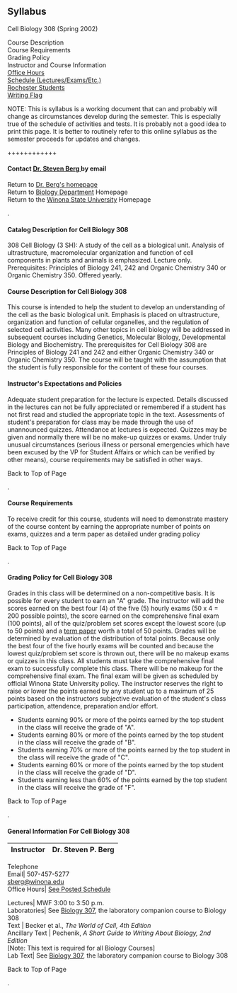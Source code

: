 ## Syllabus  
Cell Biology 308 (Spring 2002)

Course Description  
Course Requirements  
Grading Policy  
Instructor and Course Information  
[Office Hours](../../OfficeHours/OfficeHours.htm)  
[Schedule (Lectures/Exams/Etc.)](schedule.htm)  
[Rochester Students](../ROCHESTR/Rochestr.htm)  
[Writing Flag](../../gened/308gened.htm)  
  
NOTE: This is syllabus is a working document that can and probably will change
as circumstances develop during the semester. This is especially true of the
schedule of activities and tests. It is probably not a good idea to print this
page. It is better to routinely refer to this online syllabus as the semester
proceeds for updates and changes.  
  
++++++++++++

#### Contact [Dr. Steven Berg ](mailto:sberg@winona.edu) by email  
Return to [Dr. Berg's homepage](http://bio.winona.msus.edu/berg/fac_sb.htm)  
Return to [Biology Department](http://bio.winona.msus.edu) Homepage  
Return to the [Winona State University](http://www.winona.msus.edu) Homepage

  
  
  
  
.

#### Catalog Description for Cell Biology 308

308 Cell Biology (3 SH): A study of the cell as a biological unit. Analysis of
ultrastructure, macromolecular organization and function of cell components in
plants and animals is emphasized. Lecture only. Prerequisites: Principles of
Biology 241, 242 and Organic Chemistry 340 or Organic Chemistry 350. Offered
yearly.

#### Course Description for Cell Biology 308

This course is intended to help the student to develop an understanding of the
cell as the basic biological unit. Emphasis is placed on ultrastructure,
organization and function of cellular organelles, and the regulation of
selected cell activities. Many other topics in cell biology will be addressed
in subsequent courses including Genetics, Molecular Biology, Developmental
Biology and Biochemistry. The prerequisites for Cell Biology 308 are
Principles of Biology 241 and 242 and either Organic Chemistry 340 or Organic
Chemistry 350. The course will be taught with the assumption that the student
is fully responsible for the content of these four courses.

#### Instructor's Expectations and Policies

Adequate student preparation for the lecture is expected. Details discussed in
the lectures can not be fully appreciated or remembered if a student has not
first read and studied the appropriate topic in the text. Assessments of
student's preparation for class may be made through the use of unannounced
quizzes. Attendance at lectures is expected. Quizzes may be given and normally
there will be no make-up quizzes or exams. Under truly unusual circumstances
(serious illness or personal emergencies which have been excused by the VP for
Student Affairs or which can be verified by other means), course requirements
may be satisfied in other ways.  
  
Back to Top of Page  
  
  
  
.

#### Course Requirements

To receive credit for this course, students will need to demonstrate mastery
of the course content by earning the appropriate number of points on exams,
quizzes and a term paper as detailed under grading policy  
  
Back to Top of Page  
  
  
  
.

#### Grading Policy for Cell Biology 308

Grades in this class will be determined on a non-competitive basis. It is
possible for every student to earn an "A" grade. The instructor will add the
scores earned on the best four (4) of the five (5) hourly exams (50 x 4 = 200
possible points), the score earned on the comprehensive final exam (100
points), all of the quiz/problem set scores except the lowest score (up to 50
points) and a [term paper](../TermPapr/termpapr.htm) worth a total of 50
points. Grades will be determined by evaluation of the distribution of total
points. Because only the best four of the five hourly exams will be counted
and because the lowest quiz/problem set score is thrown out, there will be no
makeup exams or quizzes in this class. All students must take the
comprehensive final exam to successfully complete this class. There will be no
makeup for the comprehensive final exam. The final exam will be given as
scheduled by official Winona State University policy. The instructor reserves
the right to raise or lower the points earned by any student up to a maximum
of 25 points based on the instructors subjective evaluation of the student's
class participation, attendence, preparation and/or effort.

  * Students earning 90% or more of the points earned by the top student in the class will receive the grade of "A". 
  * Students earning 80% or more of the points earned by the top student in the class will receive the grade of "B". 
  * Students earning 70% or more of the points earned by the top student in the class will receive the grade of "C". 
  * Students earning 60% or more of the points earned by the top student in the class will receive the grade of "D". 
  * Students earning less than 60% of the points earned by the top student in the class will receive the grade of "F". 
  
Back to Top of Page  
  
  
  
.

#### General Information For Cell Biology 308

Instructor| Dr. Steven P. Berg  
---|---  
Telephone  
Email| 507-457-5277  
sberg@winona.edu  
Office Hours| [See Posted Schedule](../../OfficeHours/OfficeHours.htm)  
  
Lectures| MWF 3:00 to 3:50 p.m.  
Laboratories| See [Biology 307](../../307s02/307s02.htm), the laboratory
companion course to Biology 308  
Text | Becker et al., _The World of Cell, 4th Edition_  
Ancillary Text | Pechenik, _A Short Guide to Writing About Biology, 2nd
Edition_  
[Note: This text is required for all Biology Courses]  
Lab Text| See [Biology 307](../../307s02/307s02.htm), the laboratory companion
course to Biology 308  
  
Back to Top of Page  
  
  
  
.  
  
  
  

